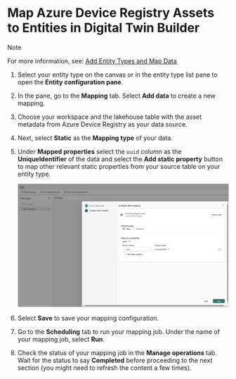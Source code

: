 # Map Azure Device Registry Assets to Entities in Digital Twin Builder
> [!NOTE]  
> For more information, see: [Add Entity Types and Map Data](https://learn.microsoft.com/en-us/fabric/real-time-intelligence/digital-twin-builder/tutorial-2-add-entities-map-data)

1. Select your entity type on the canvas or in the entity type list pane to open the **Entity configuration pane**.
2. In the pane, go to the **Mapping** tab. Select **Add data** to create a new mapping.
3. Choose your workspace and the lakehouse table with the asset metadata from Azure Device Registry as your data source.
4. Next, select **Static** as the **Mapping type** of your data.
5. Under **Mapped properties** select the ```uuid``` column as the **UniqueIdentifier** of the data and select the **Add static property** button to map other relevant static properties from your source table on your entity type.
   
   ![Static Mapping](./images/static_mapping.png "Static Mapping")
7. Select **Save** to save your mapping configuration.
9. Go to the **Scheduling** tab to run your mapping job. Under the name of your mapping job, select **Run**.
10. Check the status of your mapping job in the **Manage operations** tab. Wait for the status to say **Completed** before proceeding to the next section (you might need to refresh the content a few times).
